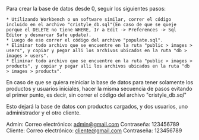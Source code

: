 Para crear la base de datos desde 0, seguir los siguientes pasos:

    * Utilizando Workbench o un software similar, correr el código incluido en el archivo "cristyle_db.sql"(En caso de que se queje porque el DELETE no tiene WHERE, Ir a Edit -> Preferences -> Sql Editor y desmarcar Safe update).
    * Luego de eso correr el código del archivo "populate.sql".
    * Eliminar todo archivo que se encuentre en la ruta "public > images > users", y copiar y pegar alli los archivos ubicados en la ruta "db > images > users".
    * Eliminar todo archivo que se encuentre en la ruta "public > images > products", y copiar y pegar alli los archivos ubicados en la ruta "db > images > products".

En caso de que se quiera reiniciar la base de datos para tener solamente los productos y usuarios iniciales, hacer la misma secuencia de pasos evitando el primer punto, es decir, sin correr el código del archivo "cristyle_db.sql"

Esto dejará la base de datos con productos cargados, y dos usuarios, uno administrador y el otro cliente.

Admin:
    Correo electrónico: admin@gmail.com
    Contraseña: 123456789
Cliente:
    Correo electrónico: cliente@gmail.com
    Contraseña: 123456789